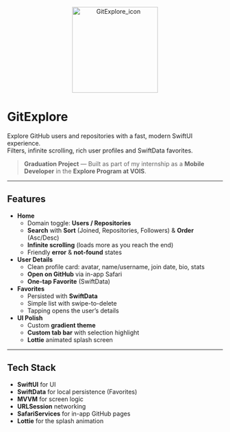 <p align="center">
  <img width="200" height="200" alt="GitExplore_icon" src="https://github.com/user-attachments/assets/e477a52c-276c-4c01-8aba-c12db34e530b" />
</p>

# GitExplore

Explore GitHub users and repositories with a fast, modern SwiftUI experience.  
Filters, infinite scrolling, rich user profiles and SwiftData favorites.

>  **Graduation Project** — Built as part of my internship as a **Mobile Developer** in the **Explore Program at VOIS**.

---

## Features

- **Home**
  - Domain toggle: **Users / Repositories**
  - **Search** with **Sort** (Joined, Repositories, Followers) & **Order** (Asc/Desc)
  - **Infinite scrolling** (loads more as you reach the end)
  - Friendly **error** & **not-found** states
- **User Details**
  - Clean profile card: avatar, name/username, join date, bio, stats
  - **Open on GitHub** via in-app Safari
  - **One-tap Favorite** (SwiftData)
- **Favorites**
  - Persisted with **SwiftData**
  - Simple list with swipe-to-delete
  - Tapping opens the user’s details
- **UI Polish**
  - Custom **gradient theme**
  - **Custom tab bar** with selection highlight
  - **Lottie** animated splash screen

---

## Tech Stack

- **SwiftUI** for UI
- **SwiftData** for local persistence (Favorites)
- **MVVM** for screen logic
- **URLSession** networking
- **SafariServices** for in-app GitHub pages
- **Lottie** for the splash animation


